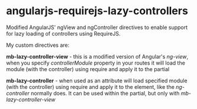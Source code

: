 angularjs-requirejs-lazy-controllers
====================================

Modified AngularJS' ngView and ngController directives to enable support for lazy loading of controllers using RequireJS.

My custom directives are:

<b>mb-lazy-controller-view</b> - this is a modified version of Angular's <i>ng-view</i>, when you specify <i>controllerModule</i> property in your routes
it will load the module (with the controller) using require and apply it to the partial

<b>mb-lazy-controller</b> - when used as an attribute will load specified module (with the controller) using require and apply it to the element, like the <i>ng-controller</i> normally does.
It can be used within the partial, but only with <i>mb-lazy-controller-view</i>
